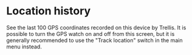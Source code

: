 # Location history
See the last 100 GPS coordinates recorded on this device by Trellis. It is possible to turn the GPS
watch on and off from this screen, but it is generally recommended to use the "Track location" switch
in the main menu instead.
